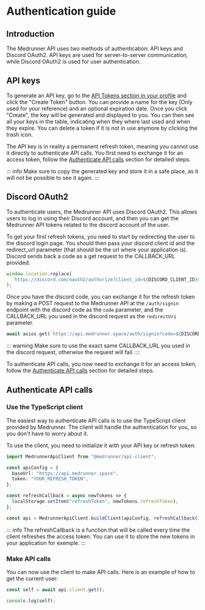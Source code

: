 # Authentication guide

## Introduction

The Medrunner API uses two methods of authentication: API keys and Discord OAuth2. API keys are used for server-to-server communication, while Discord OAuth2 is used for user authentication.

## API keys

To generate an API key, go to the [API Tokens section in your profile](https://portal.medrunner.space/profile) and click the "Create Token" button. You can provide a name for the key (Only used for your reference) and an optional expiration date. Once you click "Create", the key will be generated and displayed to you. You can then see all your keys in the table, indicating when they where last used and when they expire. You can delete a token if it is not in use anymore by clicking the trash icon.

The API key is in reality a permanent refresh token, meaning you cannot use it directly to authenticate API calls. You first need to exchange it for an access token, follow the [Authenticate API calls](/guides/authentication#authenticate-api-calls) section for detailed steps.

::: info
Make sure to copy the generated key and store it in a safe place, as it will not be possible to see it again.
:::

## Discord OAuth2

To authenticate users, the Medrunner API uses Discord OAuth2. This allows users to log in using their Discord account, and then you can get the Medrunner API tokens related to the discord account of the user.

To get your first refresh tokens, you need to start by redirecting the user to the discord login page. You should then pass your discord client id and the redirect_url parameter (that should be the url where your application is). Discord sends back a code as a get request to the CALLBACK_URL provided.

```ts
window.location.replace(
  `https://discord.com/oauth2/authorize?client_id=${DISCORD_CLIENT_ID}&scope=identify&response_type=code&redirect_uri=${CALLBACK_URL}/auth/register`,
);
```

Once you have the discord code, you can exchange it for the refresh token by making a POST request to the Medrunner API at the `/auth/signin` endpoint with the discord code as the `code` parameter, and the CALLBACK_URL you used in the discord request as the `redirectUri` parameter.

```ts
await axios.get(`https://api.medrunner.space/auth/signin?code=${DISCORD_CODE}&redirectUri=${CALLBACK_URL}/auth`);
```

::: warning
Make sure to use the exact same CALLBACK_URL you used in the discord request, otherwise the request will fail.
:::

To authenticate API calls, you now need to exchange it for an access token, follow the [Authenticate API calls](/guides/authentication#authenticate-api-calls) section for detailed steps.

## Authenticate API calls

### Use the TypeScript client

The easiest way to authenticate API calls is to use the TypeScript client provided by Medrunner. The client will handle the authentication for you, so you don't have to worry about it.

To use the client, you need to initialize it with your API key or refresh token:

```ts
import MedrunnerApiClient from "@medrunner/api-client";

const apiConfig = {
  baseUrl: "https://api.medrunner.space",
  token: "YOUR_REFRESH_TOKEN",
};

const refreshCallback = async newTokens => {
  localStorage.setItem("refreshToken", newTokens.refreshToken);
};

const api = MedrunnerApiClient.buildClient(apiConfig, refreshCallback());
```

::: info
The refreshCallback is a function that will be called every time the client refreshes the access token. You can use it to store the new tokens in your application for exemple.
:::

### Make API calls

You can now use the client to make API calls. Here is an example of how to get the current user:

```ts
const self = await api.client.get();

console.log(self);
```
